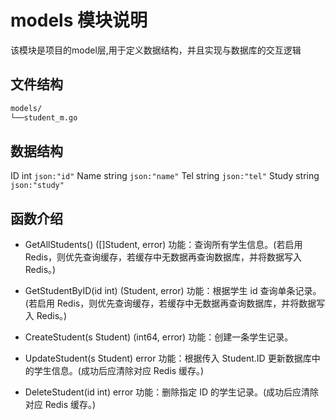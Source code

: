 # models 模块说明

该模块是项目的model层,用于定义数据结构，并且实现与数据库的交互逻辑 

## 文件结构
```bash
models/
└──student_m.go
```

## 数据结构

ID    int    `json:"id"`
Name  string `json:"name"`
Tel   string `json:"tel"`
Study string `json:"study"`

## 函数介绍
- GetAllStudents() ([]Student, error)
功能：查询所有学生信息。(若启用 Redis，则优先查询缓存，若缓存中无数据再查询数据库，并将数据写入 Redis。)

- GetStudentByID(id int) (Student, error)
功能：根据学生 id 查询单条记录。(若启用 Redis，则优先查询缓存，若缓存中无数据再查询数据库，并将数据写入 Redis。)

- CreateStudent(s Student) (int64, error)
功能：创建一条学生记录。

- UpdateStudent(s Student) error
功能：根据传入 Student.ID 更新数据库中的学生信息。(成功后应清除对应 Redis 缓存。)

- DeleteStudent(id int) error
功能：删除指定 ID 的学生记录。(成功后应清除对应 Redis 缓存。)
